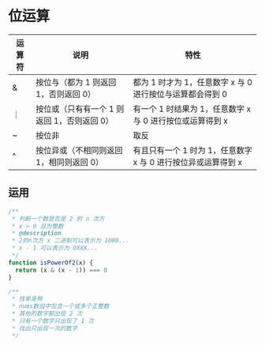 # 位运算

| 运算符      | 说明 | 特性 |
| ----------- | ----------- | ----------- |
| &  | 按位与（都为 1 则返回 1，否则返回 0） | 都为 1 时才为 1，任意数字 x 与 0 进行按位与运算都会得到 0 |
| ｜ | 按位或（只有有一个 1 则返回 1，否则返回 0） | 有一个 1 时结果为 1，任意数字 x 与 0 进行按位或运算得到 x |
| ~ | 按位非 | 取反 |
| ^ | 按位异或（不相同则返回 1，相同则返回 0） | 有且只有一个 1 时为 1，任意数字 x 与 0 进行按位异或运算得到 x |

## 运用

```js
/**
 * 判断一个数是否是 2 的 n 次方
 * x > 0 且为整数
 * @description
 * 2的n次方 x 二进制可以表示为 1000...
 * x - 1 可以表示为 0XXX...
 */
function isPowerOf2(x) {
  return (x & (x - 1)) === 0
}

/**
 * 找单身狗
 * nums数组中包含一个或多个正整数
 * 其他的数字都出现 2 次
 * 只有一个数字只出现了 1 次
 * 找出只出现一次的数字
 */
function uniqueNumber(nums) {
  return nums.reduce((prev, cur) => prev ^ cur, 0)
}
```

权限组合
```js
const r = 0b100
const w = 0b010
const x = 0b001

let user = 0b110 // 有读写权限

user = user & (~r) // 删除 r权限

console.log((user & r) === r) // false 没有 r 权限
console.log((user & w) === w) // true  有 w 权限
console.log((user & x) === x) // false 没有 x 权限

/**
 * 添加权限
 * @param  {...any} binaryPermisions 二进制权限
 * @returns 组合后的权限
 * @description
 * 1、每种权限码都是唯一的
 * 2、每个权限码的二进制数形式，有且只有一位值为 1（2^n）
 * @example
 * addPermision(0b100, 0b010) ==> 0b110
 */
function addPermision(...binaryPermisions) {
  if (Array.from(binaryPermisions).some(i => !isPowerOf2(i))) {
    throw new Error('权限码必须是2的幂次方')
  }
  return binaryPermisions.reduce((prev, cur) => prev | cur, 0)
}

/**
 * 检测是否有某个权限
 * @param {number} permision 组合权限值
 * @param {number} toCheckedPermision 要检测的权限
 * @returns {boolean} 是否具有某个权限
 * @example
 * hasPermision(0b111, 0b100) ==> true
 */
function hasPermision(permision, toCheckedPermision) {
  if (!isPowerOf2(toCheckedPermision)) {
    throw new Error('要检测的权限码必须是2的幂次方')
  }
  return (permision & toCheckedPermision) === toCheckedPermision
}

/**
 * 删除某个权限
 * @param {number} permision 组合权限值
 * @param {number} toRemovedPermision 要删除的权限
 * @returns 
 */
function removePermision(permision, toRemovedPermision) {
  if (!isPowerOf2(toRemovedPermision)) {
    throw new Error('要删除的权限码必须是2的幂次方')
  }
  return permision & (~toRemovedPermision)
}
```
